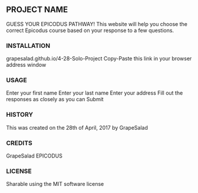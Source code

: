 ## PROJECT NAME
GUESS YOUR EPICODUS PATHWAY!
This website will help you choose the correct Epicodus course based on your response to a few questions.

### INSTALLATION
grapesalad.github.io/4-28-Solo-Project
Copy-Paste this link in your browser address window

### USAGE
Enter your first name
Enter your last name
Enter your address
Fill out the responses as closely as you can
Submit

### HISTORY
This was created on the 28th of April, 2017 by GrapeSalad

### CREDITS
GrapeSalad
EPICODUS

### LICENSE
Sharable using the MIT software license
